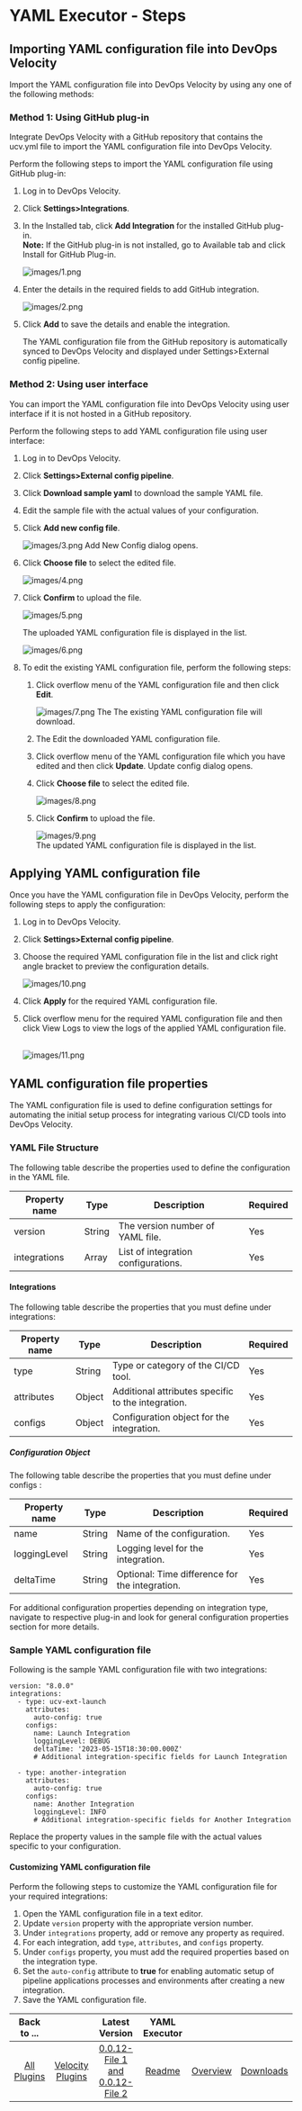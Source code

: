 
# YAML Executor - Steps

## Importing YAML configuration file into DevOps Velocity

Import the YAML configuration file into DevOps Velocity by using any one of the following methods:

### Method 1: Using GitHub plug-in

Integrate DevOps Velocity with a GitHub repository that contains the ucv.yml file to import the YAML configuration file into DevOps Velocity.

Perform the following steps to import the YAML configuration file using GitHub plug-in:

1. Log in to DevOps Velocity.
2. Click **Settings>Integrations**.
3. In the Installed tab, click **Add Integration** for the installed GitHub plug-in.    
   **Note:** If the GitHub plug-in is not installed, go to Available tab and click Install for GitHub Plug-in.

   ![images/1.png](images/1.png)
5. Enter the details in the required fields to add GitHub integration. 

   ![images/2.png](images/2.png)
6. Click **Add** to save the details and enable the integration.
   
   The YAML configuration file from the GitHub repository is automatically synced to DevOps Velocity and displayed under Settings>External config pipeline.

### Method 2: Using user interface

You can import the YAML configuration file into DevOps Velocity using user interface if it is not hosted in a GitHub repository.

Perform the following steps to add YAML configuration file using user interface:

1. Log in to DevOps Velocity.
2. Click **Settings>External config pipeline**.
3. Click **Download sample yaml** to download the sample YAML file.
4. Edit the sample file with the actual values of your configuration.
5. Click **Add new config file**.

   ![images/3.png](images/3.png)
   Add New Config dialog opens.
7. Click **Choose file** to select the edited file.

   ![images/4.png](images/4.png)
8. Click **Confirm** to upload the file.

   ![images/5.png](images/5.png)

    The uploaded YAML configuration file is displayed in the list. 

   ![images/6.png](images/6.png)
10. To edit the existing YAML configuration file, perform the following steps:
    1. Click overflow menu of the YAML configuration file and then click **Edit**.

       ![images/7.png](images/7.png)
       The The existing YAML configuration file will download.
    3. The Edit the downloaded YAML configuration file.
    4. Click overflow menu of the YAML configuration file which you have edited and then click **Update**.
       Update config dialog opens.
    5. Click **Choose file** to select the edited file.

       ![images/8.png](images/8.png)
    6. Click **Confirm** to upload the file.  

       ![images/9.png](images/9.png)  
    The updated YAML configuration file is displayed in the list.
    
## Applying YAML configuration file

Once you have the YAML configuration file in DevOps Velocity, perform the following steps to apply the configuration:

1. Log in to DevOps Velocity.
2. Click **Settings>External config pipeline**.
3. Choose the required YAML configuration file in the list and click right angle bracket to preview the configuration details.

    ![images/10.png](images/10.png) 
5. Click **Apply** for the required YAML configuration file.
6. Click overflow menu for the required YAML configuration file and then click View Logs to view the logs of the applied YAML configuration file.  

   ![images/11.png](images/11.png) 

## YAML configuration file properties

The YAML configuration file is used to define configuration settings for automating the initial setup process for integrating various CI/CD tools into DevOps Velocity.

### YAML File Structure

The following table describe the properties used to define the configuration in the YAML file.

|Property name |Type  |Description                          |Required|
|--------------|------|-------------------------------------|--------|
|version	   |String| The version number of YAML file.	|Yes     |	
|integrations  |Array | List of integration configurations. |Yes     |	

#### Integrations

The following table describe the properties that you must define under integrations:

|Property name|Type  |Description	                                   |Required|
|-------------|------|--------------------------------------------------|--------|
|type	     |String|Type or category of the CI/CD tool.	           |Yes     |
|attributes   |Object|Additional attributes specific to the integration.|Yes     |
|configs	  |Object|	Configuration object for the integration.	 |Yes     |

##### Configuration Object

The following table describe the properties that you must define under configs :

|Property name|Type  |Description	                               |Required|
|-------------|------|----------------------------------------------|--------|
|name	     |String|Name of the configuration.	                |Yes     |
|loggingLevel |String|Logging level for the integration.	        |Yes     |
|deltaTime	|String|Optional: Time difference for the integration.|Yes     |

For additional configuration properties depending on integration type, navigate to respective plug-in and look for general configuration properties section for more details.

### Sample YAML configuration file

Following is the sample YAML configuration file with two integrations:

```
version: "8.0.0"
integrations:
  - type: ucv-ext-launch
    attributes:
      auto-config: true
    configs:
      name: Launch Integration
      loggingLevel: DEBUG
      deltaTime: '2023-05-15T18:30:00.000Z'
      # Additional integration-specific fields for Launch Integration

  - type: another-integration
    attributes:
      auto-config: true
    configs:
      name: Another Integration
      loggingLevel: INFO
      # Additional integration-specific fields for Another Integration
```

Replace the property values in the sample file with the actual values specific to your configuration.

#### Customizing YAML configuration file

Perform the following steps to customize the YAML configuration file for your required integrations:

1. Open the YAML configuration file in a text editor.
2. Update `version` property with the appropriate version number.
3. Under `integrations` property, add or remove any property as required.
4. For each integration, add `type`, `attributes`, and `configs` property.
5. Under `configs` property, you must add the required properties based on the integration type.
6. Set the `auto-config` attribute to **true** for enabling automatic setup of pipeline applications processes and environments after creating a new integration.
7. Save the YAML configuration file.

|Back to ...||Latest Version|YAML Executor |||
| :---: | :---: | :---: | :---: | :---: | :---: |
|[All Plugins](../../index.md)|[Velocity Plugins](../README.md)|[0.0.12-File 1 ](https://raw.githubusercontent.com/UrbanCode/IBM-UCV-PLUGINS/main/files/ucv-ext-yaml-executor/ucv-ext-yaml-executor%3A0.0.12.tar.7z.001)[and 0.0.12-File 2](https://raw.githubusercontent.com/UrbanCode/IBM-UCV-PLUGINS/main/files/ucv-ext-yaml-executor/ucv-ext-yaml-executor%3A0.0.12.tar.7z.002)|[Readme](README.md)|[Overview](overview.md)|[Downloads](downloads.md)|
